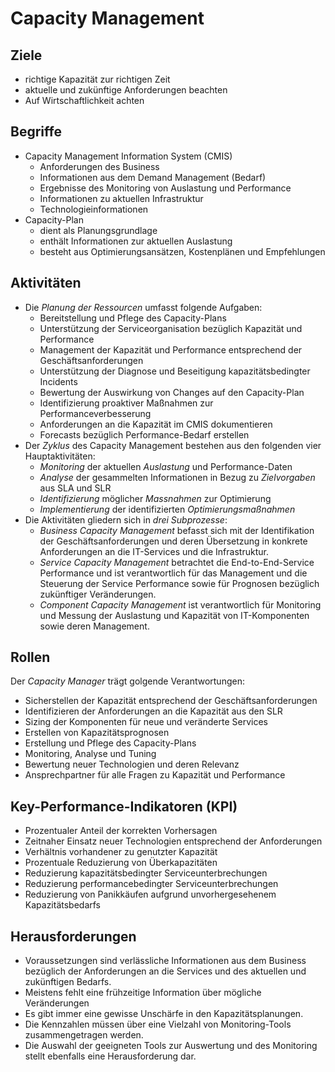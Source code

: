 # Capacity Management

## Ziele
* richtige Kapazität zur richtigen Zeit
* aktuelle und zukünftige Anforderungen beachten
* Auf Wirtschaftlichkeit achten

## Begriffe
* Capacity Management Information System (CMIS)
    * Anforderungen des Business
    * Informationen aus dem Demand Management (Bedarf)
    * Ergebnisse des Monitoring von Auslastung und Performance
    * Informationen zu aktuellen Infrastruktur
    * Technologieinformationen
* Capacity-Plan
    * dient als Planungsgrundlage
    * enthält Informationen zur aktuellen Auslastung
    * besteht aus Optimierungsansätzen, Kostenplänen und Empfehlungen 

## Aktivitäten
* Die *Planung der Ressourcen* umfasst folgende Aufgaben: 
    * Bereitstellung und Pflege des Capacity-Plans
    * Unterstützung der Serviceorganisation bezüglich Kapazität und Performance
    * Management der Kapazität und Performance entsprechend der Geschäftsanforderungen
    * Unterstützung der Diagnose und Beseitigung kapazitätsbedingter Incidents
    * Bewertung der Auswirkung von Changes auf den Capacity-Plan
    * Identifizierung proaktiver Maßnahmen zur Performanceverbesserung
    * Anforderungen an die Kapazität im CMIS dokumentieren
    * Forecasts bezüglich Performance-Bedarf erstellen
* Der *Zyklus* des Capacity Management bestehen aus den folgenden vier Hauptaktivitäten:
    * *Monitoring* der aktuellen *Auslastung* und Performance-Daten
    * *Analyse* der gesammelten Informationen in Bezug zu *Zielvorgaben* aus SLA und SLR
    * *Identifizierung* möglicher *Massnahmen* zur Optimierung
    * *Implementierung* der identifizierten *Optimierungsmaßnahmen*
* Die Aktivitäten gliedern sich in *drei Subprozesse*:
    * *Business Capacity Management* befasst sich mit der Identifikation der Geschäftsanforderungen und deren Übersetzung in konkrete Anforderungen an die IT-Services und die Infrastruktur.
    * *Service Capacity Management* betrachtet die End-to-End-Service Performance und ist verantwortlich für das Management und die Steuerung der Service Performance sowie für Prognosen bezüglich zukünftiger Veränderungen.
    * *Component Capacity Management* ist verantwortlich für Monitoring und Messung der Auslastung und Kapazität von IT-Komponenten sowie deren Management.

## Rollen
Der *Capacity Manager* trägt golgende Verantwortungen:

* Sicherstellen der Kapazität entsprechend der Geschäftsanforderungen
* Identifizieren der Anforderungen an die Kapazität aus den SLR
* Sizing der Komponenten für neue und veränderte Services
* Erstellen von Kapazitätsprognosen
* Erstellung und Pflege des Capacity-Plans
* Monitoring, Analyse und Tuning
* Bewertung neuer Technologien und deren Relevanz
* Ansprechpartner für alle Fragen zu Kapazität und Performance

## Key-Performance-Indikatoren (KPI)
* Prozentualer Anteil der korrekten Vorhersagen
* Zeitnaher Einsatz neuer Technologien entsprechend der Anforderungen
* Verhältnis vorhandener zu genutzter Kapazität
* Prozentuale Reduzierung von Überkapazitäten
* Reduzierung kapazitätsbedingter Serviceunterbrechungen
* Reduzierung performancebedingter Serviceunterbrechungen
* Reduzierung von Panikkäufen aufgrund unvorhergesehenem Kapazitätsbedarfs

## Herausforderungen
* Voraussetzungen sind verlässliche Informationen aus dem Business bezüglich der Anforderungen an die Services und des aktuellen und zukünftigen Bedarfs.
* Meistens fehlt eine frühzeitige Information über mögliche Veränderungen
* Es gibt immer eine gewisse Unschärfe in den Kapazitätsplanungen.
* Die Kennzahlen müssen über eine Vielzahl von Monitoring-Tools zusammengetragen werden.
* Die Auswahl der geeigneten Tools zur Auswertung und des Monitoring stellt ebenfalls eine Herausforderung dar.

